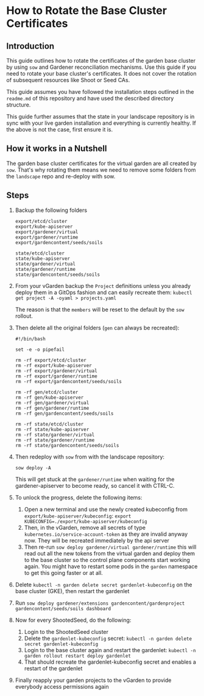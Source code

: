 # How to Rotate the Base Cluster Certificates

## Introduction

This guide outlines how to rotate the certificates of the garden base cluster
by using `sow` and Gardener reconciliation mechanisms.
Use this guide if you need to rotate your base cluster's certificates. It
does not cover the rotation of subsequent resources like Shoot or Seed CAs.

This guide assumes you have followed the installation steps outlined in the
`readme.md` of this repository and have used the described directory structure.

This guide further assumes that the state in your landscape repository is
in sync with your live garden installation and everything is currently healthy.
If the above is not the case, first ensure it is.

## How it works in a Nutshell

The garden base cluster certificates for the virtual garden are all created by
`sow`. That's why rotating them means we need to remove some folders from the
`landscape` repo and re-deploy with sow.

## Steps

1. Backup the following folders

    ```shell
    export/etcd/cluster
    export/kube-apiserver
    export/gardener/virtual
    export/gardener/runtime
    export/gardencontent/seeds/soils

    state/etcd/cluster
    state/kube-apiserver
    state/gardener/virtual
    state/gardener/runtime
    state/gardencontent/seeds/soils
    ```

2. From your vGarden backup the `Project` definitions unless you already
   deploy them in a GitOps fashion and can easily recreate them:
   `kubectl get project -A -oyaml > projects.yaml`

   The reason is that the `members` will be reset to the default by the
   `sow` rollout.

3. Then delete all the original folders (`gen` can always be recreated):

    ```shell
    #!/bin/bash

    set -e -o pipefail

    rm -rf export/etcd/cluster
    rm -rf export/kube-apiserver
    rm -rf export/gardener/virtual
    rm -rf export/gardener/runtime
    rm -rf export/gardencontent/seeds/soils

    rm -rf gen/etcd/cluster
    rm -rf gen/kube-apiserver
    rm -rf gen/gardener/virtual
    rm -rf gen/gardener/runtime
    rm -rf gen/gardencontent/seeds/soils

    rm -rf state/etcd/cluster
    rm -rf state/kube-apiserver
    rm -rf state/gardener/virtual
    rm -rf state/gardener/runtime
    rm -rf state/gardencontent/seeds/soils
    ```

4. Then redeploy with `sow` from with the landscape repository:

   ```shell
   sow deploy -A
   ```

   This will get stuck at the `gardener/runtime` when waiting for the
   gardener-apiserver to become ready, so cancel it with CTRL-C.
5. To unlock the progress, delete the following items:
    1. Open a new terminal and use the newly created kubeconfig from
       `export/kube-apiserver/kubeconfig`:
       `export KUBECONFIG=./export/kube-apiserver/kubeconfig`
    2. Then, in the vGarden, remove all secrets of type
       `kubernetes.io/service-account-token` as they are invalid anyway now.
       They will be recreated immediately by the api server
    3. Then re-run `sow deploy gardener/virtual gardener/runtime` this will
       read out all the new tokens from the virtual garden and deploy them to the
       base cluster so the control plane components start working again.
       You might have to restart some pods in the `garden` namespace to get
       this going faster or at all.
6. Delete `kubectl -n garden delete secret gardenlet-kubeconfig` on the base
   cluster (GKE), then restart the gardenlet
7. Run `sow deploy gardener/extensions gardencontent/gardenproject gardencontent/seeds/soils dashboard`
8. Now for every ShootedSeed, do the following:
   1. Login to the ShootedSeed cluster
   2. Delete the `gardenlet-kubeconfig` secret:
      `kubectl -n garden delete secret gardenlet-kubeconfig`
   3. Login to the base cluster again and restart the gardenlet:
      `kubectl -n garden rollout restart deploy gardenlet`
   4. That should recreate the gardenlet-kubeconfig secret and enables a
      restart of the gardenlet
9. Finally reapply your garden projects to the vGarden to provide everybody
   access permissions again
